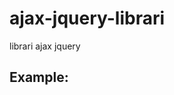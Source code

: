 # ajax-jquery-librari
librari ajax jquery

## Example:

<script src="https://code.jquery.com/jquery-3.6.1.min.js" integrity="sha256-o88AwQnZB+VDvE9tvIXrMQaPlFFSUTR+nldQm1LuPXQ=" crossorigin="anonymous"></script>
<div id="result"></div>
<script>
  function myFunctionData()
  {
      var methode = "GET", /*=="GET" OR "POST" ==*/
						url   = 'controller', /*==url Data Source  ==*/
						dataType = "TEXT", /*==RESULT Response == "JSON" OR "TEXT" ==*/
						data = {id:'1'}; /*==Fill if has Selected item on data source if not Replace With "" ==*/
						ajaxData(methode,url,dataType,data,function(b){
							$("#result").html(b);
						});
  }
  
  function myFunctionFormSerialize()
  {
      var methode = "GET", /*== "GET" OR "POST" ==*/
						url   = 'controller', /*== url Data Source  ==*/
						dataType = "TEXT", /*== RESULT Response == "JSON" OR "TEXT" ==*/
						formId = "formID"; /*== Fill With Form ID ==*/
						ajaxSerialize(methode,url,dataType,formId,function(b){
							$("#result").html(b);
						});
  }
  
  function myFunctionFormData()
  {
      var methode = "GET", /*== "GET" OR "POST" ==*/
						url   = 'controller', /*== url Data Source ==*/
						dataType = "TEXT", /*== Response REsult => "JSON" OR "TEXT" ==*/
						dataForm = new FormData(); /*== Create FormData ==*/
				    dataForm.append("id", "data-id"); /*== append Data Id etc to FormData ==*/
						ajaxFormData(methode,url,dataType,dataForm,function(b){
							$("#result").html(b);
						});
  }  
<script>

<script src="ajax.js"></script>
